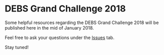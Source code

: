 # DEBS Grand Challenge 2018

Some helpful resources regarding the DEBS Grand Challenge 2018 will be published here in the mid of January 2018. 

Feel free to ask your questions under the [Issues](https://github.com/hobbit-project/DEBS-GC-2018/issues) tab.

Stay tuned!
